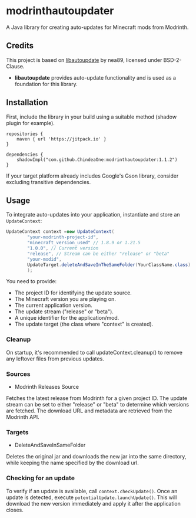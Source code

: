 # modrinthautoupdater

A Java library for creating auto-updates for Minecraft mods from Modrinth.

## Credits

This project is based on [libautoupdate](https://github.com/nea89o/libautoupdate) by nea89, licensed under BSD-2-Clause.

- **libautoupdate** provides auto-update functionality and is used as a foundation for this library.

## Installation

First, include the library in your build using a suitable method (shadow plugin for example).

```
repositories {
    maven { url 'https://jitpack.io' }
}

dependencies {
    shadowImpl("com.github.ChindeaOne:modrinthautoupdater:1.1.2")
}
```

If your target platform already includes Google's Gson library, consider excluding transitive dependencies.

## Usage

To integrate auto-updates into your application, instantiate and store an `UpdateContext`:

```java
UpdateContext context =new UpdateContext(
        "your-modrinth-project-id",
        "minecraft_version_used" // 1.8.9 or 1.21.5
        "1.0.0", // Current version
        "release", // Stream can be either "release" or "beta"
        "your-modid",
        UpdateTarget.deleteAndSaveInTheSameFolder(YourClassName.class)
        );
```

You need to provide:
- The project ID for identifying the update source.
- The Minecraft version you are playing on.
- The current application version.
- The update stream ("release" or "beta").
- A unique identifier for the application/mod.
- The update target (the class where "context" is created).

### Cleanup
On startup, it's recommended to call updateContext.cleanup() to remove any leftover files from previous updates.

### Sources

 - Modrinth Releases Source

Fetches the latest release from Modrinth for a given project ID. The update stream can be set to either "release" or "beta" to determine which versions are fetched. The download URL and metadata are retrieved from the Modrinth API.

### Targets

 - DeleteAndSaveInSameFolder

Deletes the original jar and downloads the new jar into the same directory, while keeping the name specified by the download url.

### Checking for an update

To verify if an update is available, call `context.checkUpdate()`.
Once an update is detected, execute `potentialUpdate.launchUpdate()`.
This will download the new version immediately and apply it after the application closes.
